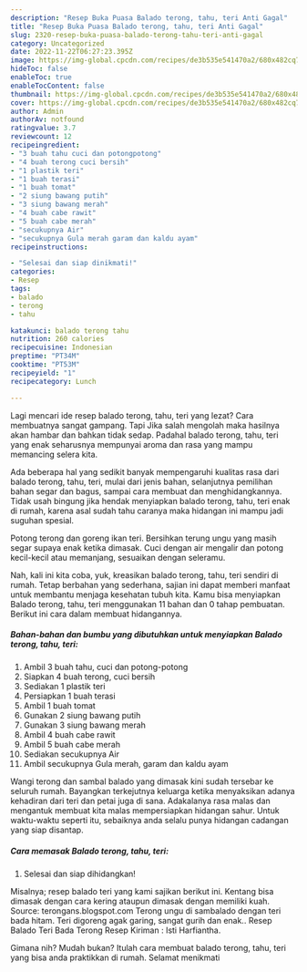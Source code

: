 ```yaml
---
description: "Resep Buka Puasa Balado terong, tahu, teri Anti Gagal"
title: "Resep Buka Puasa Balado terong, tahu, teri Anti Gagal"
slug: 2320-resep-buka-puasa-balado-terong-tahu-teri-anti-gagal
category: Uncategorized
date: 2022-11-22T06:27:23.395Z
image: https://img-global.cpcdn.com/recipes/de3b535e541470a2/680x482cq70/balado-terong-tahu-teri-foto-resep-utama.jpg
hideToc: false
enableToc: true
enableTocContent: false
thumbnail: https://img-global.cpcdn.com/recipes/de3b535e541470a2/680x482cq70/balado-terong-tahu-teri-foto-resep-utama.jpg
cover: https://img-global.cpcdn.com/recipes/de3b535e541470a2/680x482cq70/balado-terong-tahu-teri-foto-resep-utama.jpg
author: Admin
authorAv: notfound
ratingvalue: 3.7
reviewcount: 12
recipeingredient:
- "3 buah tahu cuci dan potongpotong"
- "4 buah terong cuci bersih"
- "1 plastik teri"
- "1 buah terasi"
- "1 buah tomat"
- "2 siung bawang putih"
- "3 siung bawang merah"
- "4 buah cabe rawit"
- "5 buah cabe merah"
- "secukupnya Air"
- "secukupnya Gula merah garam dan kaldu ayam"
recipeinstructions:

- "Selesai dan siap dinikmati!"
categories:
- Resep
tags:
- balado
- terong
- tahu

katakunci: balado terong tahu 
nutrition: 260 calories
recipecuisine: Indonesian
preptime: "PT34M"
cooktime: "PT53M"
recipeyield: "1"
recipecategory: Lunch

---
```



Lagi mencari ide resep balado terong, tahu, teri yang lezat? Cara membuatnya sangat gampang. Tapi Jika salah mengolah maka hasilnya akan hambar dan bahkan tidak sedap. Padahal balado terong, tahu, teri yang enak seharusnya mempunyai aroma dan rasa yang mampu memancing selera kita.


Ada beberapa hal yang sedikit banyak mempengaruhi kualitas rasa dari balado terong, tahu, teri, mulai dari jenis bahan, selanjutnya pemilihan bahan segar dan bagus, sampai cara membuat dan menghidangkannya. Tidak usah bingung jika hendak menyiapkan balado terong, tahu, teri enak di rumah, karena asal sudah tahu caranya maka hidangan ini mampu jadi suguhan spesial.

Potong terong dan goreng ikan teri. Bersihkan terung ungu yang masih segar supaya enak ketika dimasak. Cuci dengan air mengalir dan potong kecil-kecil atau memanjang, sesuaikan dengan seleramu.


Nah, kali ini kita coba, yuk, kreasikan balado terong, tahu, teri sendiri di rumah. Tetap berbahan yang sederhana, sajian ini dapat memberi manfaat untuk membantu menjaga kesehatan tubuh kita. Kamu bisa menyiapkan Balado terong, tahu, teri menggunakan 11 bahan dan 0 tahap pembuatan. Berikut ini cara dalam membuat hidangannya.

<!--inarticleads1-->

##### Bahan-bahan dan bumbu yang dibutuhkan untuk menyiapkan Balado terong, tahu, teri:

1. Ambil 3 buah tahu, cuci dan potong-potong
1. Siapkan 4 buah terong, cuci bersih
1. Sediakan 1 plastik teri
1. Persiapkan 1 buah terasi
1. Ambil 1 buah tomat
1. Gunakan 2 siung bawang putih
1. Gunakan 3 siung bawang merah
1. Ambil 4 buah cabe rawit
1. Ambil 5 buah cabe merah
1. Sediakan secukupnya Air
1. Ambil secukupnya Gula merah, garam dan kaldu ayam


Wangi terong dan sambal balado yang dimasak kini sudah tersebar ke seluruh rumah. Bayangkan terkejutnya keluarga ketika menyaksikan adanya kehadiran dari teri dan petai juga di sana. Adakalanya rasa malas dan mengantuk membuat kita malas mempersiapkan hidangan sahur. Untuk waktu-waktu seperti itu, sebaiknya anda selalu punya hidangan cadangan yang siap disantap. 

<!--inarticleads2-->

##### Cara memasak Balado terong, tahu, teri:


1. Selesai dan siap dihidangkan!

Misalnya; resep balado teri yang kami sajikan berikut ini. Kentang bisa dimasak dengan cara kering ataupun dimasak dengan memiliki kuah. Source: terongans.blogspot.com Terong ungu di sambalado dengan teri bada hitam. Teri digoreng agak garing, sangat gurih dan enak.. Resep Balado Teri Bada Terong Resep Kiriman : Isti Harfiantha. 

Gimana nih? Mudah bukan? Itulah cara membuat balado terong, tahu, teri yang bisa anda praktikkan di rumah. Selamat menikmati
